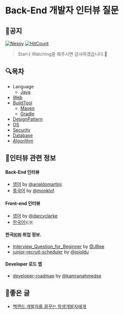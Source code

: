 Back-End 개발자 인터뷰 질문
======================================
## 📌공지
[![Nesoy](https://img.shields.io/badge/Author-Nesoy-blue.svg)](http://nesoy.github.io/about) [![HitCount](http://hits.dwyl.io/nesoy/Back-end-Developer-Interview-Questions.svg)](http://hits.dwyl.io/nesoy/Back-end-Developer-Interview-Questions)

> Star나 Watching을 해주시면 감사하겠습니다.🙏

## 🔍목차
- Language
    - [Java](/Category/Language/Java.md)
- [Web](/Category/Web/README.md)
- [BuildTool](/Category/BuildTool/README.md)
    - [Maven](/Category/BuildTool/README.md#Maven)
    - [Gradle](/Category/BuildTool/README.md#Gradle)
- [DesignPattern](/Category/DesignPattern/README.md)
- [OS](/Category/OS/README.md)
- [Security](/Category/Security/README.md)
- [Database](/Category/Database/README.md)
- [Algorithm](/Category/Algorithm/README.md)


## 💼인터뷰 관련 정보
#### Back-End 인터뷰
- [영어](https://github.com/arialdomartini/Back-End-Developer-Interview-Questions) by [@arialdomartini](https://github.com/arialdomartini).
- [중국어](https://github.com/monklof/Back-End-Developer-Interview-Questions) by [@monklof](https://github.com/monklof).

#### Front-end 인터뷰
- [영어](https://github.com/darcyclarke/Front-end-Developer-Interview-Questions) by [@darcyclarke](https://github.com/darcyclarke)
- [한국어](https://github.com/h5bp/Front-end-Developer-Interview-Questions/tree/master/Translations/Korean)🇰🇷

#### 한국🇰🇷 취업 정보.
- [Interview_Question_for_Beginner](https://github.com/JaeYeopHan/Interview_Question_for_Beginner) by [@JBee](https://github.com/JaeYeopHan)
- [junior-recruit-scheduler](https://github.com/jojoldu/junior-recruit-scheduler) by [@jojoldu](https://github.com/jojoldu)

#### Developer 로드 맵
- [developer-roadmap](https://github.com/kamranahmedse/developer-roadmap) by [@kamranahmedse](https://github.com/kamranahmedse/)

## 📄좋은 글
- [백엔드 개발자를 꿈꾸는 학생개발자에게](https://d2.naver.com/news/3435170)